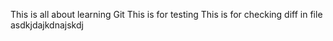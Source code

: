 This is all about learning Git 
This is for testing 
This is for checking diff in file 
asdkjdajkdnajskdj